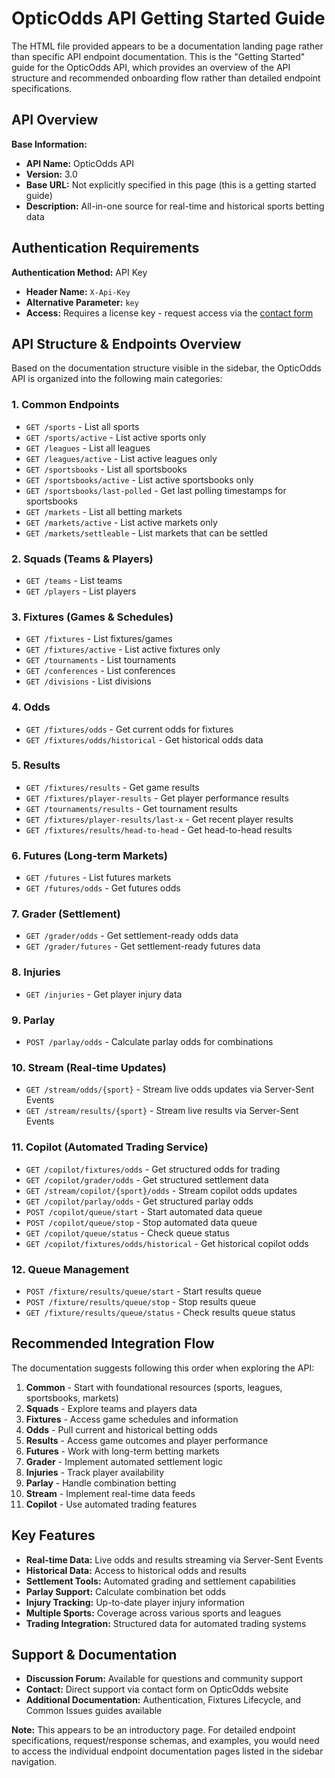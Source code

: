 # OpticOdds API Getting Started Guide

The HTML file provided appears to be a documentation landing page rather than specific API endpoint documentation. This is the "Getting Started" guide for the OpticOdds API, which provides an overview of the API structure and recommended onboarding flow rather than detailed endpoint specifications.

## API Overview

**Base Information:**
- **API Name:** OpticOdds API
- **Version:** 3.0
- **Base URL:** Not explicitly specified in this page (this is a getting started guide)
- **Description:** All-in-one source for real-time and historical sports betting data

## Authentication Requirements

**Authentication Method:** API Key
- **Header Name:** `X-Api-Key`
- **Alternative Parameter:** `key`
- **Access:** Requires a license key - request access via the [contact form](https://opticodds.com/contact)

## API Structure & Endpoints Overview

Based on the documentation structure visible in the sidebar, the OpticOdds API is organized into the following main categories:

### 1. Common Endpoints
- `GET /sports` - List all sports
- `GET /sports/active` - List active sports only
- `GET /leagues` - List all leagues
- `GET /leagues/active` - List active leagues only
- `GET /sportsbooks` - List all sportsbooks
- `GET /sportsbooks/active` - List active sportsbooks only
- `GET /sportsbooks/last-polled` - Get last polling timestamps for sportsbooks
- `GET /markets` - List all betting markets
- `GET /markets/active` - List active markets only
- `GET /markets/settleable` - List markets that can be settled

### 2. Squads (Teams & Players)
- `GET /teams` - List teams
- `GET /players` - List players

### 3. Fixtures (Games & Schedules)
- `GET /fixtures` - List fixtures/games
- `GET /fixtures/active` - List active fixtures only
- `GET /tournaments` - List tournaments
- `GET /conferences` - List conferences
- `GET /divisions` - List divisions

### 4. Odds
- `GET /fixtures/odds` - Get current odds for fixtures
- `GET /fixtures/odds/historical` - Get historical odds data

### 5. Results
- `GET /fixtures/results` - Get game results
- `GET /fixtures/player-results` - Get player performance results
- `GET /tournaments/results` - Get tournament results
- `GET /fixtures/player-results/last-x` - Get recent player results
- `GET /fixtures/results/head-to-head` - Get head-to-head results

### 6. Futures (Long-term Markets)
- `GET /futures` - List futures markets
- `GET /futures/odds` - Get futures odds

### 7. Grader (Settlement)
- `GET /grader/odds` - Get settlement-ready odds data
- `GET /grader/futures` - Get settlement-ready futures data

### 8. Injuries
- `GET /injuries` - Get player injury data

### 9. Parlay
- `POST /parlay/odds` - Calculate parlay odds for combinations

### 10. Stream (Real-time Updates)
- `GET /stream/odds/{sport}` - Stream live odds updates via Server-Sent Events
- `GET /stream/results/{sport}` - Stream live results via Server-Sent Events

### 11. Copilot (Automated Trading Service)
- `GET /copilot/fixtures/odds` - Get structured odds for trading
- `GET /copilot/grader/odds` - Get structured settlement data
- `GET /stream/copilot/{sport}/odds` - Stream copilot odds updates
- `GET /copilot/parlay/odds` - Get structured parlay odds
- `POST /copilot/queue/start` - Start automated data queue
- `POST /copilot/queue/stop` - Stop automated data queue
- `GET /copilot/queue/status` - Check queue status
- `GET /copilot/fixtures/odds/historical` - Get historical copilot odds

### 12. Queue Management
- `POST /fixture/results/queue/start` - Start results queue
- `POST /fixture/results/queue/stop` - Stop results queue
- `GET /fixture/results/queue/status` - Check results queue status

## Recommended Integration Flow

The documentation suggests following this order when exploring the API:

1. **Common** - Start with foundational resources (sports, leagues, sportsbooks, markets)
2. **Squads** - Explore teams and players data
3. **Fixtures** - Access game schedules and information
4. **Odds** - Pull current and historical betting odds
5. **Results** - Access game outcomes and player performance
6. **Futures** - Work with long-term betting markets
7. **Grader** - Implement automated settlement logic
8. **Injuries** - Track player availability
9. **Parlay** - Handle combination betting
10. **Stream** - Implement real-time data feeds
11. **Copilot** - Use automated trading features

## Key Features

- **Real-time Data:** Live odds and results streaming via Server-Sent Events
- **Historical Data:** Access to historical odds and results
- **Settlement Tools:** Automated grading and settlement capabilities
- **Parlay Support:** Calculate combination bet odds
- **Injury Tracking:** Up-to-date player injury information
- **Multiple Sports:** Coverage across various sports and leagues
- **Trading Integration:** Structured data for automated trading systems

## Support & Documentation

- **Discussion Forum:** Available for questions and community support
- **Contact:** Direct support via contact form on OpticOdds website
- **Additional Documentation:** Authentication, Fixtures Lifecycle, and Common Issues guides available

**Note:** This appears to be an introductory page. For detailed endpoint specifications, request/response schemas, and examples, you would need to access the individual endpoint documentation pages listed in the sidebar navigation.